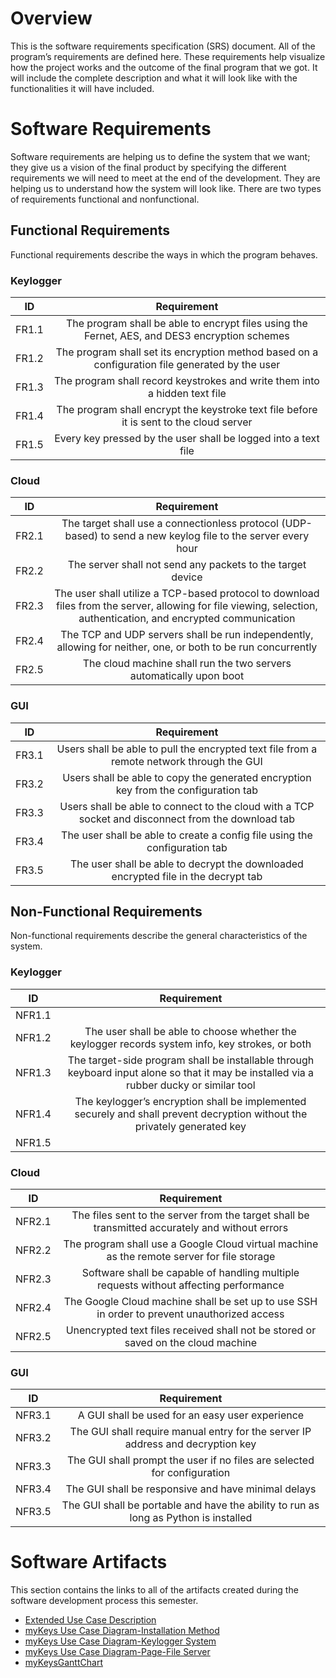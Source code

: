 # Overview
This is the software requirements specification (SRS) document. All of the program’s requirements are defined here. These requirements help visualize how the project works and the outcome of the final program that we got. It will include the complete description and what it will look like with the functionalities it will have included.
# Software Requirements
Software requirements are helping us to define the system that we want; they give us a vision of the final product by specifying the different requirements we will need to meet at the end of the development. They are helping us to understand how the system will look like. There are two types of requirements functional and nonfunctional.
## Functional Requirements
Functional requirements describe the ways in which the program behaves.

### Keylogger
| ID  | Requirement 	|
| :-------------: | :----------: |
| FR1.1 | The program shall be able to encrypt files using the Fernet, AES, and DES3 encryption schemes |
| FR1.2 | The program shall set its encryption method based on a configuration file generated by the user |
| FR1.3 | The program shall record keystrokes and write them into a hidden text file |
| FR1.4 | The program shall encrypt the keystroke text file before it is sent to the cloud server |
|FR1.5 | Every key pressed by the user shall be logged into a text file | 

### Cloud
 
| ID  | Requirement 	|
| :-------------: | :----------: |
| FR2.1 | The target shall use a connectionless protocol (UDP-based) to send a new keylog file to the server every hour |
| FR2.2 | The server shall not send any packets to the target device |
| FR2.3 | The user shall utilize a TCP-based protocol to download files from the server, allowing for file viewing, selection, authentication, and encrypted communication |
| FR2.4 | The TCP and UDP servers shall be run independently, allowing for neither, one, or both to be run concurrently |
| FR2.5  | The cloud machine shall run the two servers automatically upon boot |

### GUI
 
| ID  | Requirement 	|
| :-------------: | :----------: |
| FR3.1 | Users shall be able to pull the encrypted text file from a remote network through the GUI |
| FR3.2 | Users shall be able to copy the generated encryption key from the configuration tab |
| FR3.3 | Users shall be able to connect to the cloud with a TCP socket and disconnect from the download tab |
| FR3.4 | The user shall be able to create a config file using the configuration tab |
| FR3.5 | The user shall be able to decrypt the downloaded encrypted file in the decrypt tab |
 
## Non-Functional Requirements
 Non-functional requirements describe the general characteristics of the system.
### Keylogger
| ID  | Requirement 	|
| :-------------: | :----------: |
| NFR1.1 |   |
| NFR1.2 | The user shall be able to choose whether the keylogger records system info, key strokes, or both |
| NFR1.3 | The target-side program shall be installable through keyboard input alone so that it may be installed via a rubber ducky or similar tool |
| NFR1.4 | The keylogger’s encryption shall be implemented securely and shall prevent decryption without the privately generated key |
| NFR1.5 | |

### Cloud
 
| ID  | Requirement 	|
| :-------------: | :----------: |
| NFR2.1 | The files sent to the server from the target shall be transmitted accurately and without errors |
| NFR2.2 | The program shall use a Google Cloud virtual machine as the remote server for file storage |
| NFR2.3 | Software shall be capable of handling multiple requests without affecting performance |
| NFR2.4 | The Google Cloud machine shall be set up to use SSH in order to prevent unauthorized access |
| NFR2.5 | Unencrypted text files received shall not be stored or saved on the cloud machine |

### GUI
 
| ID  | Requirement 	|
| :-------------: | :----------: |
| NFR3.1 | A GUI shall be used for an easy user experience |
| NFR3.2 | The GUI shall require manual entry for the server IP address and decryption key |
| NFR3.3 | The GUI shall prompt the user if no files are selected for configuration |
| NFR3.4 | The GUI shall be responsive and have minimal delays |
| NFR3.5 | The GUI shall be portable and have the ability to run as long as Python is installed |
 
# Software Artifacts
 
This section contains the links to all of the artifacts created during the software development process this semester.
 
* [Extended Use Case Description](https://github.com/connorblask/GVSU-CIS350-myKeys/blob/1a97e6c5f5c1df3d089ed061fbc662c88401962a/artifacts/use_case_diagrams/Extended%20Use%20Case%20Description.pdf) 
* [myKeys Use Case Diagram-Installation Method](https://github.com/connorblask/GVSU-CIS350-myKeys/blob/1a97e6c5f5c1df3d089ed061fbc662c88401962a/artifacts/use_case_diagrams/myKeys%20Use%20Case%20Diagram-Installation%20Method.pdf)
* [myKeys Use Case Diagram-Keylogger System](https://github.com/connorblask/GVSU-CIS350-myKeys/blob/1a97e6c5f5c1df3d089ed061fbc662c88401962a/artifacts/use_case_diagrams/myKeys%20Use%20Case%20Diagram-Keylogger%20System.pdf) 
* [myKeys Use Case Diagram-Page-File Server](https://github.com/connorblask/GVSU-CIS350-myKeys/blob/1a97e6c5f5c1df3d089ed061fbc662c88401962a/artifacts/use_case_diagrams/myKeys%20Use%20Case%20Diagram-Page-File%20Server.pdf)
* [myKeysGanttChart](https://github.com/connorblask/GVSU-CIS350-myKeys/blob/1a97e6c5f5c1df3d089ed061fbc662c88401962a/docs/myKeysGanttChart.pdf)

